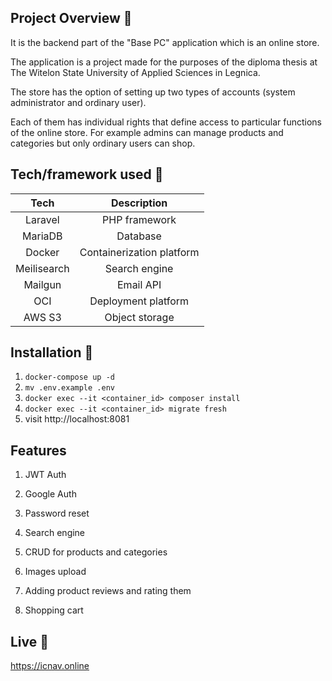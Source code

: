 ## Project Overview 🎉

It is the backend part of the "Base PC" application which is an online store.

The application is a project made for the purposes of the diploma thesis at The Witelon State University of Applied Sciences in Legnica.

The store has the option of setting up two types of accounts (system
administrator and ordinary user).

Each of them has individual rights that define access to particular functions of the online store.
For example admins can manage products and categories but only ordinary users can
shop.

## Tech/framework used 🔧

|     Tech    |        Description        |
|:-----------:|:-------------------------:|
|   Laravel   |       PHP framework       |
|   MariaDB   |          Database         |
|    Docker   | Containerization platform |
| Meilisearch |       Search engine       |
|   Mailgun   |         Email API         |
|     OCI     |    Deployment platform    |
|    AWS S3   |       Object storage      |

## Installation 💾

1. ``docker-compose up -d``
2. ``mv .env.example .env``
3. ``docker exec --it <container_id> composer install``
4. ``docker exec --it <container_id> migrate fresh``
5. visit http://localhost:8081

## Features

1. JWT Auth

2. Google Auth

3. Password reset

4. Search engine

5. CRUD for products and categories

6. Images upload

7. Adding product reviews and rating them

8. Shopping cart

## Live 📍

https://icnav.online
